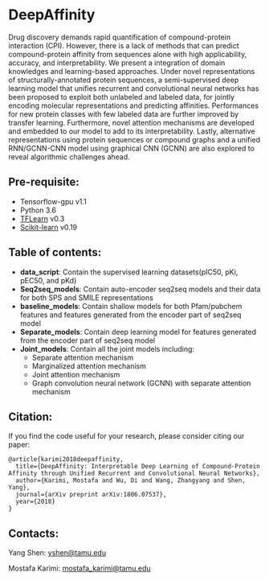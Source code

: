 # DeepAffinity
Drug discovery demands rapid quantification of compound-protein interaction  (CPI). However, there is a lack of methods that can predict compound-protein affinity from sequences alone with high applicability, accuracy, and interpretability. We present a integration of domain knowledges and learning-based approaches. Under novel representations of structurally-annotated protein sequences, a semi-supervised deep learning model that unifies recurrent and convolutional neural networks has been proposed to exploit both unlabeled and labeled data, for jointly encoding molecular representations and predicting affinities. Performances for new protein classes with few labeled data are further improved by transfer learning. Furthermore, novel attention mechanisms are developed and embedded to our model to add to its interpretability. Lastly, alternative representations using protein sequences or compound graphs and a unified RNN/GCNN-CNN model using graphical CNN (GCNN) are also explored to reveal algorithmic challenges ahead.
## Pre-requisite:
* Tensorflow-gpu v1.1
* Python 3.6
* [TFLearn](http://tflearn.org/) v0.3
* [Scikit-learn](https://scikit-learn.org/stable/) v0.19

## Table of contents:
* **data_script**: Contain the supervised learning datasets(pIC50, pKi, pEC50, and pKd)
* **Seq2seq_models**: Contain auto-encoder seq2seq models and their data for both SPS and SMILE representations
* **baseline_models**: Contain shallow models for both Pfam/pubchem features and features generated from the encoder part of seq2seq model
* **Separate_models**: Contain deep learning model for features generated from the encoder part of seq2seq model
* **Joint_models**: Contain all the joint models including:
	* Separate attention mechanism
	* Marginalized attention mechanism
	* Joint attention mechanism
	* Graph convolution neural network (GCNN) with separate attention mechanism

## Citation:
If you find the code useful for your research, please consider citing our paper:
```
@article{karimi2018deepaffinity,
  title={DeepAffinity: Interpretable Deep Learning of Compound-Protein Affinity through Unified Recurrent and Convolutional Neural Networks},
  author={Karimi, Mostafa and Wu, Di and Wang, Zhangyang and Shen, Yang},
  journal={arXiv preprint arXiv:1806.07537},
  year={2018}
}
```

## Contacts:
Yang Shen: yshen@tamu.edu

Mostafa Karimi: mostafa_karimi@tamu.edu
